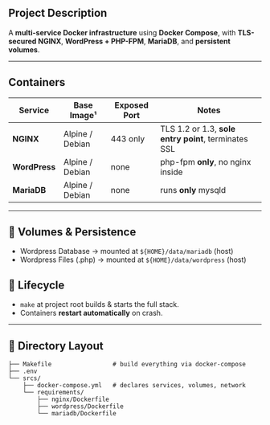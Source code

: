 
## Project Description
A **multi-service Docker infrastructure** using **Docker Compose**, with **TLS-secured NGINX**, **WordPress + PHP-FPM**, **MariaDB**, and **persistent volumes**.    

---

## Containers

| Service     | Base Image¹ | Exposed Port | Notes |
|-------------|-------------|--------------|-------|
| **NGINX**   | Alpine / Debian | 443 only | TLS 1.2 or 1.3, **sole entry point**, terminates SSL |
| **WordPress** | Alpine / Debian | none | php-fpm **only**, no nginx inside |
| **MariaDB** | Alpine / Debian | none | runs **only** mysqld |

---

## 💾 Volumes & Persistence

* Wordpress Database → mounted at `${HOME}/data/mariadb` (host)  
* Wordpress Files (.php) → mounted at `${HOME}/data/wordpress` (host)


## 🚀 Lifecycle

* `make` at project root builds & starts the full stack.  
* Containers **restart automatically** on crash.  

---

## 📁 Directory Layout
```
├── Makefile                 # build everything via docker-compose
├── .env                    
└── srcs/
    ├── docker-compose.yml   # declares services, volumes, network
    └── requirements/
        ├── nginx/Dockerfile
        ├── wordpress/Dockerfile
        └── mariadb/Dockerfile
```


